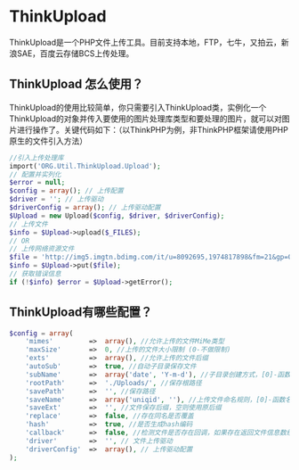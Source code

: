 # ThinkUpload

ThinkUpload是一个PHP文件上传工具。目前支持本地，FTP，七牛，又拍云，新浪SAE，百度云存储BCS上传处理。

## ThinkUpload 怎么使用？

ThinkUpload的使用比较简单，你只需要引入ThinkUpload类，实例化一个ThinkUpload的对象并传入要使用的图片处理库类型和要处理的图片，就可以对图片进行操作了。关键代码如下：（以ThinkPHP为例，非ThinkPHP框架请使用PHP原生的文件引入方法）
``` php
//引入上传处理库
import('ORG.Util.ThinkUpload.Upload');
// 配置并实列化
$error = null;
$config = array(); // 上传配置
$driver = ''; // 上传驱动
$driverConfig = array(); // 上传驱动配置
$Upload = new Upload($config, $driver, $driverConfig);
// 上传文件
$info = $Upload->upload($_FILES);
// OR
// 上传网络资源文件 
$file = 'http://img5.imgtn.bdimg.com/it/u=8092695,1974817898&fm=21&gp=0.jpg';
$info = $Upload->put($file);
// 获取错误信息
if (!$info) $error = $Upload->getError();
```

## ThinkUpload有哪些配置？
``` php
$config = array(
    'mimes'         =>  array(), //允许上传的文件MiMe类型
    'maxSize'       =>  0, //上传的文件大小限制 (0-不做限制)
    'exts'          =>  array(), //允许上传的文件后缀
    'autoSub'       =>  true, //自动子目录保存文件
    'subName'       =>  array('date', 'Y-m-d'), //子目录创建方式，[0]-函数名，[1]-参数，多个参数使用数组
    'rootPath'      =>  './Uploads/', //保存根路径
    'savePath'      =>  '', //保存路径
    'saveName'      =>  array('uniqid', ''), //上传文件命名规则，[0]-函数名，[1]-参数，多个参数使用数组
    'saveExt'       =>  '', //文件保存后缀，空则使用原后缀
    'replace'       =>  false, //存在同名是否覆盖
    'hash'          =>  true, //是否生成hash编码
    'callback'      =>  false, //检测文件是否存在回调，如果存在返回文件信息数组
    'driver'        =>  '', // 文件上传驱动
    'driverConfig'  =>  array(), // 上传驱动配置
);
```
